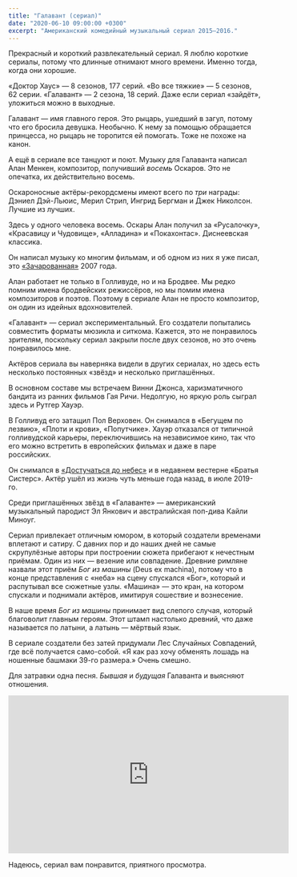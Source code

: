 ```yaml
---
title: "Галавант (сериал)"
date: "2020-06-10 09:00:00 +0300"
excerpt: "Американский комедийный музыкальный сериал 2015–2016."
---
```


Прекрасный и короткий развлекательный сериал. Я люблю короткие сериалы, потому что длинные отнимают много времени. Именно тогда, когда они хорошие.

«Доктор Хаус» — 8 сезонов, 177 серий. «Во все тяжкие» — 5 сезонов, 62 серии.
«Галавант» — 2 сезона, 18 серий. Даже если сериал «зайдёт», уложиться можно в выходные.

Галавант — имя главного героя. Это рыцарь, ушедший в загул, потому что его бросила девушка. Необычно. К нему за помощью обращается принцесса, но рыцарь не торопится ей помогать. 
Тоже не похоже на канон.

А ещё в сериале все танцуют и поют. Музыку для Галаванта написал Алан Менкен, композитор, получивший *восемь* Оскаров. Это не опечатка, их действительно восемь.

Оскароносные актёры-рекордсмены имеют всего по *три* награды: Дэниел Дэй-Льюис, Мерил Стрип, Ингрид Бергман и Джек Николсон. Лучшие из лучших.

Здесь у одного человека восемь. Оскары Алан получил за «Русалочку», «Красавицу и Чудовище», «Алладина» и «Покахонтас». Диснеевская классика.

Он написал музыку ко многим фильмам, и об одном из них я уже писал, это [«Зачарованная»](2020-04-03-enchanted.md) 2007 года.

Алан работает не только в Голливуде, но и на Бродвее. Мы редко помним имена бродвейских режиссёров, но мы помим имена композиторов и поэтов. Поэтому в сериале Алан не просто композитор, он один из идейных вдохновителей.

«Галавант» — сериал экспериментальный. Его создатели попытались совместить форматы мюзикла и ситкома. Кажется, это не понравилось зрителям, поскольку сериал закрыли после двух сезонов, но это очень понравилось мне.

Актёров сериала вы наверняка видели в других сериалах, но здесь есть несколько постоянных «звёзд» и несколько приглашённых.

В основном составе мы встречаем Винни Джонса, харизматичного бандита из ранних фильмов Гая Ричи. Недолгую, но яркую роль сыграл здесь и Рутгер Хауэр.

В Голливуд его затащил Пол Верховен. Он снимался в «Бегущем по лезвию», «Плоти и крови», «Попутчике». Хауэр отказался от типичной голливудской карьеры, переключившись на независимое кино, так что его можно встретить в европейских фильмах и даже в паре российских.

Он снимался в [«Достучаться до небес»](2018-12-19-kohd-and-truffaldino.md) и в недавнем вестерне «Братья Систерс». Актёр ушёл из жизнь чуть меньше года назад, в июле 2019-го.

Среди приглашённых звёзд в «Галаванте» — американский музыкальный пародист Эл Янкович и австралийская поп-дива Кайли Миноуг.

Сериал привлекает отличным юмором, в который создатели временами вплетают и сатиру. С давних пор и до наших дней не самые скрупулёзные авторы при построении сюжета прибегают к нечестным приёмам. Один из них — везение или совпадение. Древние римляне назвали этот приём *Бог из машины* (Deus ex machina), потому что в конце представления с «неба» на сцену спускался «Бог», который и распутывал все сюжетные узлы. «Машина» — это кран, на котором спускали и поднимали актёров, имитируя сошествие и вознесение.

В наше время *Бог из машины* принимает вид слепого случая, который благоволит главным героям. Этот штамп настолько древний, что даже называется по латыни, а латынь — мёртвый язык.

В сериале создатели без затей придумали Лес Случайных Совпадений, где всё получается само-собой. «Я как раз хочу обменять лошадь на ношенные башмаки 39-го размера.» Очень смешно.

Для затравки одна песня. *Бывшая* и *будущая* Галаванта и выясняют отношения.

<div class="video-wrapper">
    <iframe width="560" height="315" src="https://www.youtube.com/embed/w-c6IFBByeI" frameborder="0" allow="accelerometer; autoplay; encrypted-media; gyroscope; picture-in-picture" allowfullscreen></iframe>
</div>

Надеюсь, сериал вам понравится, приятного просмотра.
